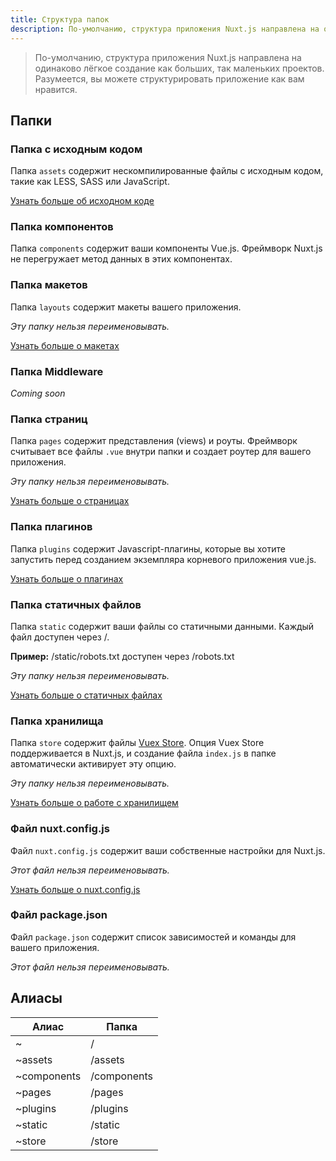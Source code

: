```yaml
---
title: Структура папок
description: По-умолчанию, структура приложения Nuxt.js направлена на одинаково лёгкое создание как больших, так маленьких проектов.
---
```


> По-умолчанию, структура приложения Nuxt.js направлена на одинаково лёгкое создание как больших, так маленьких проектов. Разумеется, вы можете структурировать приложение как вам нравится.

## Папки

### Папка с исходным кодом

Папка `assets` содержит нескомпилированные файлы с исходным кодом, такие как LESS, SASS или JavaScript.

[Узнать больше об исходном коде](/guide/assets)

### Папка компонентов

Папка `components` содержит ваши компоненты Vue.js. Фреймворк Nuxt.js не перегружает метод данных в этих компонентах.

### Папка макетов

Папка `layouts` содержит макеты вашего приложения.

_Эту папку нельзя переименовывать._

[Узнать больше о макетах](/guide/layouts)

### Папка Middleware

_Coming soon_

### Папка страниц

Папка `pages` содержит представления (views) и роуты. Фреймворк считывает все файлы `.vue` внутри папки и создает роутер для вашего приложения.

_Эту папку нельзя переименовывать._

[Узнать больше о страницах](/guide/pages)

### Папка плагинов

Папка `plugins` содержит Javascript-плагины, которые вы хотите запустить перед
созданием экземпляра корневого приложения vue.js.

[Узнать больше о плагинах](/guide/plugins)

### Папка статичных файлов

Папка `static` содержит ваши файлы со статичными данными. Каждый файл доступен через /.

**Пример:** /static/robots.txt доступен через /robots.txt

_Эту папку нельзя переименовывать._

[Узнать больше о статичных файлах](/guide/static)

### Папка хранилища

Папка `store` содержит файлы [Vuex Store](http://vuex.vuejs.org). Опция Vuex Store поддерживается в Nuxt.js, и создание файла `index.js` в папке автоматически активирует эту опцию.

_Эту папку нельзя переименовывать._

[Узнать больше о работе с хранилищем](/guide/vuex-store)

### Файл nuxt.config.js

Файл `nuxt.config.js` содержит ваши собственные настройки для Nuxt.js.

_Этот файл нельзя переименовывать._

[Узнать больше о nuxt.config.js](/guide/configuration)

### Файл package.json

Файл `package.json` содержит список зависимостей и команды для вашего приложения.

_Этот файл нельзя переименовывать._

## Алиасы

| Алиас | Папка |
|-----|------|
| ~ | / |
| ~assets | /assets |
| ~components | /components |
| ~pages | /pages |
| ~plugins | /plugins |
| ~static | /static |
| ~store | /store |
